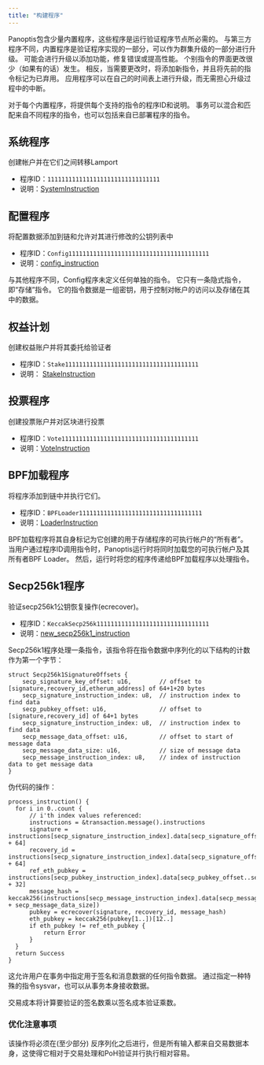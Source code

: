 ```yaml
---
title: "构建程序"
---
```


Panoptis包含少量内置程序，这些程序是运行验证程序节点所必需的。 与第三方程序不同，内置程序是验证程序实现的一部分，可以作为群集升级的一部分进行升级。 可能会进行升级以添加功能，修复错误或提高性能。 个别指令的界面更改很少（如果有的话）发生。 相反，当需要更改时，将添加新指令，并且将先前的指令标记为已弃用。 应用程序可以在自己的时间表上进行升级，而无需担心升级过程中的中断。

对于每个内置程序，将提供每个支持的指令的程序ID和说明。 事务可以混合和匹配来自不同程序的指令，也可以包括来自已部署程序的指令。

## 系统程序

创建帐户并在它们之间转移Lamport

- 程序ID：`11111111111111111111111111111111`
- 说明：[SystemInstruction](https://docs.rs/safecoin-sdk/VERSION_FOR_DOCS_RS/solana_sdk/system_instruction/enum.SystemInstruction.html)

## 配置程序

将配置数据添加到链和允许对其进行修改的公钥列表中

- 程序ID：`Config1111111111111111111111111111111111111111`
- 说明：[config_instruction](https://docs.rs/safecoin-config-program/VERSION_FOR_DOCS_RS/solana_config_program/config_instruction/index.html)

与其他程序不同，Config程序未定义任何单独的指令。 它只有一条隐式指令，即“存储”指令。 它的指令数据是一组密钥，用于控制对帐户的访问以及存储在其中的数据。

## 权益计划

创建权益账户并将其委托给验证者

- 程序ID：`Stake11111111111111111111111111111111111111`
- 说明： [StakeInstruction](https://docs.rs/safecoin-stake-program/VERSION_FOR_DOCS_RS/solana_stake_program/stake_instruction/enum.StakeInstruction.html)

## 投票程序

创建投票账户并对区块进行投票

- 程序ID：`Vote111111111111111111111111111111111111111`
- 说明：[VoteInstruction](https://docs.rs/safecoin-vote-program/VERSION_FOR_DOCS_RS/solana_vote_program/vote_instruction/enum.VoteInstruction.html)

## BPF加载程序

将程序添加到链中并执行它们。

- 程序ID：`BPFLoader11111111111111111111111111111111111`
- 说明：[LoaderInstruction](https://docs.rs/safecoin-sdk/VERSION_FOR_DOCS_RS/solana_sdk/loader_instruction/enum.LoaderInstruction.html)

BPF加载程序将其自身标记为它创建的用于存储程序的可执行帐户的“所有者”。 当用户通过程序ID调用指令时，Panoptis运行时将同时加载您的可执行帐户及其所有者BPF Loader。 然后，运行时将您的程序传递给BPF加载程序以处理指令。

## Secp256k1程序

验证secp256k1公钥恢复操作(ecrecover)。

- 程序ID：`KeccakSecp256k11111111111111111111111111111111`
- 说明：[new_secp256k1_instruction](https://github.com/fair-exchange/safecoin/blob/c1f3f9d27b5f9534f9a37704bae1d690d4335b6b/programs/secp256k1/src/lib.rs#L18)

Secp256k1程序处理一条指令，该指令将在指令数据中序列化的以下结构的计数作为第一个字节：

```
struct Secp256k1SignatureOffsets {
    secp_signature_key_offset: u16,        // offset to [signature,recovery_id,etherum_address] of 64+1+20 bytes
    secp_signature_instruction_index: u8,  // instruction index to find data
    secp_pubkey_offset: u16,               // offset to [signature,recovery_id] of 64+1 bytes
    secp_signature_instruction_index: u8,  // instruction index to find data
    secp_message_data_offset: u16,         // offset to start of message data
    secp_message_data_size: u16,           // size of message data
    secp_message_instruction_index: u8,    // index of instruction data to get message data
}
```

伪代码的操作：
```
process_instruction() {
  for i in 0..count {
      // i'th index values referenced:
      instructions = &transaction.message().instructions
      signature = instructions[secp_signature_instruction_index].data[secp_signature_offset..secp_signature_offset + 64]
      recovery_id = instructions[secp_signature_instruction_index].data[secp_signature_offset + 64]
      ref_eth_pubkey = instructions[secp_pubkey_instruction_index].data[secp_pubkey_offset..secp_pubkey_offset + 32]
      message_hash = keccak256(instructions[secp_message_instruction_index].data[secp_message_data_offset..secp_message_data_offset + secp_message_data_size])
      pubkey = ecrecover(signature, recovery_id, message_hash)
      eth_pubkey = keccak256(pubkey[1..])[12..]
      if eth_pubkey != ref_eth_pubkey {
          return Error
      }
  }
  return Success
}
```

这允许用户在事务中指定用于签名和消息数据的任何指令数据。 通过指定一种特殊的指令sysvar，也可以从事务本身接收数据。

交易成本将计算要验证的签名数乘以签名成本验证乘数。

### 优化注意事项

该操作将必须在(至少部分) 反序列化之后进行，但是所有输入都来自交易数据本身，这使得它相对于交易处理和PoH验证并行执行相对容易。
